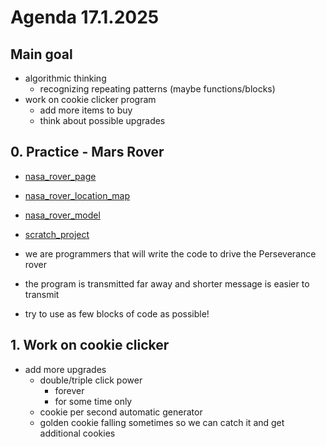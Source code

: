 # Agenda 17.1.2025

## Main goal

- algorithmic thinking
  - recognizing repeating patterns (maybe functions/blocks)
- work on cookie clicker program
  - add more items to buy
  - think about possible upgrades

## 0. Practice - Mars Rover

- [nasa_rover_page](https://science.nasa.gov/mission/mars-2020-perseverance/)
- [nasa_rover_location_map](https://science.nasa.gov/mission/mars-2020-perseverance/location-map/)
- [nasa_rover_model](https://science.nasa.gov/resource/mars-perseverance-rover-3d-model/)

- [scratch_project](https://scratch.mit.edu/projects/1121473200)

- we are programmers that will write the code to drive the Perseverance rover
- the program is transmitted far away and shorter message is easier to transmit
- try to use as few blocks of code as possible!

## 1. Work on cookie clicker

- add more upgrades
  - double/triple click power
    - forever
    - for some time only
  - cookie per second automatic generator
  - golden cookie falling sometimes so we can catch it and get additional cookies